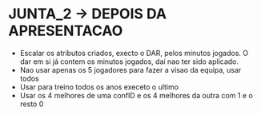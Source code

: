 # JUNTA_2 -> DEPOIS DA APRESENTACAO
- Escalar os atributos criados, execto o DAR, pelos minutos jogados. O dar em si já contem os minutos jogados, daí nao ter sido aplicado.
- Nao usar apenas os 5 jogadores para fazer a visao da equipa, usar todos
- Usar para treino todos os anos execeto o ultimo
- Usar os 4 melhores de uma confID e os 4 melhores da outra com 1 e o resto 0
